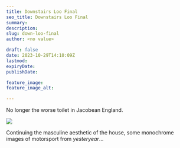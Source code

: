 ```yaml
---
title: Downstairs Loo Final
seo_title: Downstairs Loo Final
summary: 
description: 
slug: down-loo-final
author: <no value>

draft: false
date: 2023-10-29T14:10:09Z
lastmod: 
expiryDate: 
publishDate: 

feature_image: 
feature_image_alt: 

---
```

No longer the worse toilet in Jacobean England. 


![](/images/5771.jpeg) 

Continuing the masculine aesthetic of the house, some monochrome images of motorsport from _yesteryear_...
